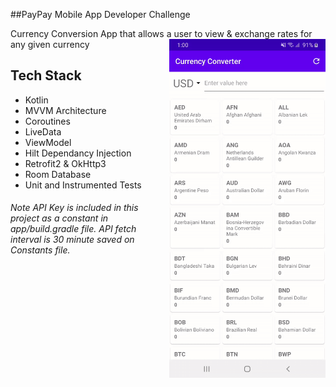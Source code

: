 ##PayPay Mobile App Developer Challenge

Currency Conversion App that allows a user to view & exchange rates for any given currency
<img align="right"  src="/demo.gif" width="250"/>

## Tech Stack
* Kotlin
* MVVM Architecture
* Coroutines
* LiveData
* ViewModel
* Hilt Dependancy Injection
* Retrofit2 & OkHttp3 
* Room Database
* Unit and Instrumented Tests

###### Note API Key is included in this project as a constant in app/build.gradle file. API fetch interval is 30 minute saved on Constants file.
